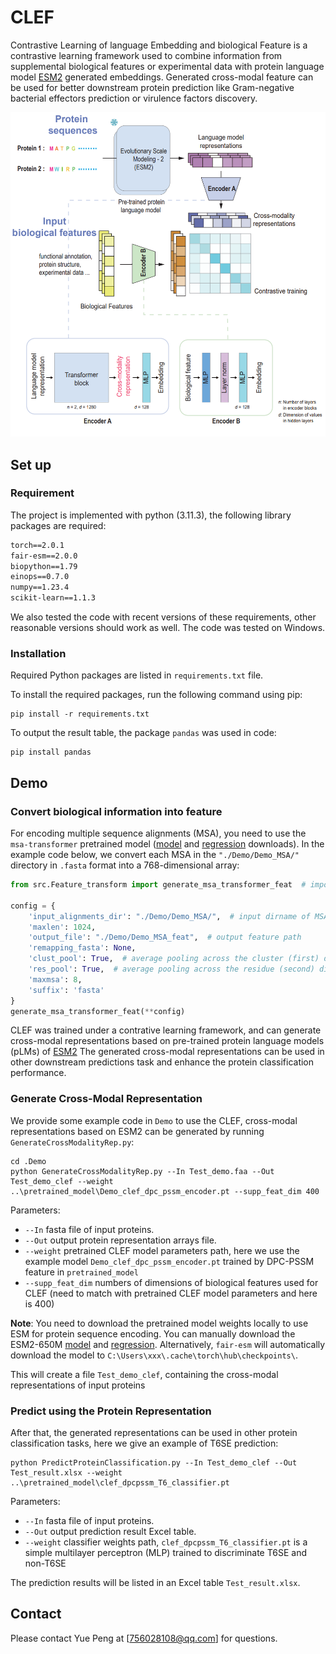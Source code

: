 # CLEF
Contrastive Learning of language Embedding and biological Feature is a contrastive learning framework used to combine information from supplemental biological features or experimental data with protein language model [ESM2](https://github.com/facebookresearch/esm) generated embeddings. Generated cross-modal feature can be used for better downstream protein prediction like Gram-negative bacterial effectors prediction or virulence factors discovery.


![](./Material/Main.jpg)

## Set up

### Requirement
The project is implemented with python (3.11.3), the following library packages are required:

```txt
torch==2.0.1
fair-esm==2.0.0
biopython==1.79
einops==0.7.0
numpy==1.23.4
scikit-learn==1.1.3
```
We also tested the code with recent versions of these requirements, other reasonable versions should work as well.
The code was tested on Windows.

### Installation

Required Python packages are listed in `requirements.txt` file.

To install the required packages, run the following command using pip:
```shell
pip install -r requirements.txt
```

To output the result table, the package `pandas` was used in code: 
```shell
pip install pandas 
```

## Demo

### Convert biological information into feature 

For encoding multiple sequence alignments (MSA), you need to use the `msa-transformer` pretrained model ([model](https://dl.fbaipublicfiles.com/fair-esm/models/esm_msa1b_t12_100M_UR50S.pt) and [regression](https://dl.fbaipublicfiles.com/fair-esm/regression/esm_msa1b_t12_100M_UR50S-contact-regression.pt) downloads). In the example code below, we convert each MSA in the `"./Demo/Demo_MSA/"` directory in `.fasta` format into a 768-dimensional array:

```python
from src.Feature_transform import generate_msa_transformer_feat  # import feature transforming method 

config = {
    'input_alignments_dir': "./Demo/Demo_MSA/",  # input dirname of MSA 
    'maxlen': 1024,
    'output_file': "./Demo/Demo_MSA_feat",  # output feature path
    'remapping_fasta': None,
    'clust_pool': True,  # average pooling across the cluster (first) dimension 
    'res_pool': True,  # average pooling across the residue (second) dimension
    'maxmsa': 8,
    'suffix': 'fasta'
}
generate_msa_transformer_feat(**config)
```


CLEF was trained under a contrative learning framework, and can generate cross-modal representations based on pre-trained protein language models (pLMs) of [ESM2](https://github.com/facebookresearch/esm)
The generated cross-modal representations can be used in other downstream predictions task and enhance the protein classification performance.

### Generate Cross-Modal Representation

We provide some example code in `Demo` to use the CLEF, cross-modal representations based on ESM2 can be generated by running `GenerateCrossModalityRep.py`:
```shell
cd .Demo
python GenerateCrossModalityRep.py --In Test_demo.faa --Out Test_demo_clef --weight ..\pretrained_model\Demo_clef_dpc_pssm_encoder.pt --supp_feat_dim 400 
```
 Parameters:

- `--In` fasta file of input proteins.
- `--Out` output protein representation arrays file.
- `--weight` pretrained CLEF model parameters path, here we use the example model `Demo_clef_dpc_pssm_encoder.pt` trained by DPC-PSSM feature in  `pretrained_model`
- `--supp_feat_dim` numbers of dimensions of biological features used for CLEF (need to match with pretrained CLEF model parameters and here is 400)

**Note**: You need to download the pretrained model weights locally to use ESM for protein sequence encoding. You can manually download the ESM2-650M [model](https://dl.fbaipublicfiles.com/fair-esm/models/esm2_t33_650M_UR50D.pt) and [regression](https://dl.fbaipublicfiles.com/fair-esm/regression/esm2_t33_650M_UR50D-contact-regression.pt). Alternatively, `fair-esm` will automatically download the model to `C:\Users\xxx\.cache\torch\hub\checkpoints\`.

This will create a file `Test_demo_clef`, containing the cross-modal representations of input proteins

 ### Predict using the Protein Representation

After that, the generated representations can be used in other protein classification tasks, here we give an example of T6SE prediction:

```shell
python PredictProteinClassification.py --In Test_demo_clef --Out Test_result.xlsx --weight ..\pretrained_model\clef_dpcpssm_T6_classifier.pt
```
Parameters:

- `--In` fasta file of input proteins.
- `--Out` output prediction result Excel table.
- `--weight` classifier weights path, `clef_dpcpssm_T6_classifier.pt` is a simple multilayer perceptron (MLP) trained to discriminate T6SE and non-T6SE

The prediction results will be listed in an Excel table `Test_result.xlsx`.

## Contact

Please contact Yue Peng at [756028108@qq.com] for questions.

